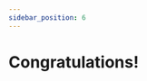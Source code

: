 ```yaml
---
sidebar_position: 6
---
```


# Congratulations!

[//]: # (You have just learned the **basics of Docusaurus** and made some changes to the **initial template**.)

[//]: # ()
[//]: # (Docusaurus has **much more to offer**!)

[//]: # ()
[//]: # (Have **5 more minutes**? Take a look at **[versioning]&#40;../tutorial-extras/manage-docs-versions.md&#41;** and **[i18n]&#40;../tutorial-extras/translate-your-site.md&#41;**.)

[//]: # ()
[//]: # (Anything **unclear** or **buggy** in this tutorial? [Please report it!]&#40;https://github.com/facebook/docusaurus/discussions/4610&#41;)

[//]: # ()
[//]: # (## What's next?)

[//]: # ()
[//]: # (- Read the [official documentation]&#40;https://docusaurus.io/&#41;)

[//]: # (- Modify your site configuration with [`docusaurus.config.js`]&#40;https://docusaurus.io/docs/api/docusaurus-config&#41;)

[//]: # (- Add navbar and footer items with [`themeConfig`]&#40;https://docusaurus.io/docs/api/themes/configuration&#41;)

[//]: # (- Add a custom [Design and Layout]&#40;https://docusaurus.io/docs/styling-layout&#41;)

[//]: # (- Add a [search bar]&#40;https://docusaurus.io/docs/search&#41;)

[//]: # (- Find inspirations in the [Docusaurus showcase]&#40;https://docusaurus.io/showcase&#41;)

[//]: # (- Get involved in the [Docusaurus Community]&#40;https://docusaurus.io/community/support&#41;)
